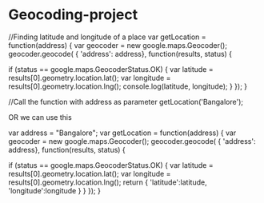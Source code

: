 # Geocoding-project
//Finding latitude and longitude of a place
var getLocation =  function(address) {
  var geocoder = new google.maps.Geocoder();
  geocoder.geocode( { 'address': address}, function(results, status) {

  if (status == google.maps.GeocoderStatus.OK) {
      var latitude = results[0].geometry.location.lat();
      var longitude = results[0].geometry.location.lng();
      console.log(latitude, longitude);
      } 
  }); 
}

//Call the function with address as parameter
getLocation('Bangalore');


OR we can use this 

var address = "Bangalore";
var getLocation =  function(address) {
  var geocoder = new google.maps.Geocoder();
  geocoder.geocode( { 'address': address}, function(results, status) {

  if (status == google.maps.GeocoderStatus.OK) {
      var latitude = results[0].geometry.location.lat();
      var longitude = results[0].geometry.location.lng();
      return { 'latitude':latitude, 'longitude':longitude }
      } 
  }); 
}
